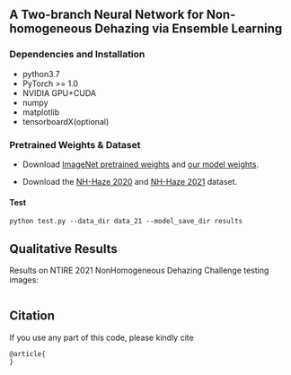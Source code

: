 ##  A Two-branch Neural Network for Non-homogeneous Dehazing via Ensemble Learning
### Dependencies and Installation

* python3.7
* PyTorch >= 1.0
* NVIDIA GPU+CUDA
* numpy
* matplotlib
* tensorboardX(optional)

### Pretrained Weights & Dataset

- Download [ImageNet pretrained weights](https://drive.google.com/file/d/1aZQyF16pziCxKlo7BvHHkrMwb8-RurO_/view?usp=sharing) and [our model weights](https://drive.google.com/file/d/1M2n6g7S5_sqPmTIAuI-IC30fhUmQr199/view?usp=sharing).

- Download the [NH-Haze 2020](https://data.vision.ee.ethz.ch/cvl/ntire20/nh-haze/) and [NH-Haze 2021](https://drive.google.com/drive/folders/1jBoP1d8eSCHcPgxcWQ42RKIA2Fxo_Thw?usp=sharing) dataset.

  


#### Test

 ```shell
python test.py --data_dir data_21 --model_save_dir results
 ```



## Qualitative Results

Results on NTIRE 2021 NonHomogeneous Dehazing Challenge testing images:

<div style="text-align: center">
<img alt="" src="/Image/test_results.pdf" style="display: inline-block;" />
</div>

## Citation

If you use any part of this code, please kindly cite

```
@article{
}
```



